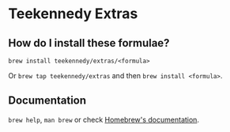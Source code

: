 # Teekennedy Extras

## How do I install these formulae?

`brew install teekennedy/extras/<formula>`

Or `brew tap teekennedy/extras` and then `brew install <formula>`.

## Documentation

`brew help`, `man brew` or check [Homebrew's documentation](https://docs.brew.sh).
